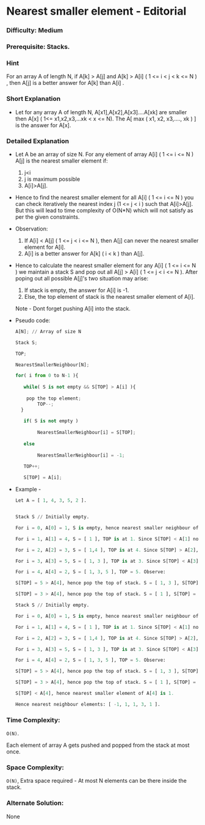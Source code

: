 # Nearest smaller element - Editorial

### Difficulty:  Medium

### Prerequisite:  Stacks.

### Hint

For an array A of length N, if A[k] > A[j] and A[k] > A[i] ( 1 <= i < j < k <= N ) , then A[j] is a better answer for A[k] than A[i] . 

### Short Explanation

* Let for any array A of length N, A[x1],A[x2],A[x3]....A[xk] are smaller then A[x] ( 1<= x1,x2,x3,...xk < x <= N). The A[ max ( x1, x2, x3,...., xk ) ] is the answer for A[x].

### Detailed Explanation

* Let A be an array of size N. For any element of array A[i] ( 1 <= i <= N ) A[j] is the nearest smaller element if:
  1. j<i 
  2. j is maximum possible
  3. A[i]>A[j].

* Hence to find the nearest smaller element for all A[i] ( 1 <= i <= N ) you can check iteratively the nearest index j (1 <= j < i ) such that A[i]>A[j]. But this will lead to time complexity of O(N*N) which will not satisfy as per the given constraints.
  
* Observation:

   1. If A[i] < A[j] ( 1 <= j < i <= N ), then A[j] can never the nearest smaller element for A[i].
   2. A[i] is a better answer for A[k] ( i < k ) than A[j].

* Hence to calculate the nearest smaller element for any A[i] ( 1 <= i <= N ) we maintain a stack S and pop out all A[j] > A[i] ( 1 <= j < i <= N ). After poping out all possible A[j]'s two situation may arise:
  
   1. If stack is empty, the answer for A[i] is -1.
   2. Else, the top element of stack is the nearest smaller element of A[i].

  Note - Dont forget pushing A[i] into the stack.   

* Pseudo code:
  
  ```python
  A[N]; // Array of size N
  
  Stack S;
  
  TOP;
  
  NearestSmallerNeighbour[N];

  for( i from 0 to N-1 ){
    
     while( S is not empty && S[TOP] > A[i] ){
     
	  pop the top element;
          TOP--;
    }
    
     if( S is not empty )
     
          NearestSmallerNeighbour[i] = S[TOP];
          
     else
     
          NearestSmallerNeighbour[i] = -1;
   
     TOP++;

     S[TOP] = A[i];

  ```        

* Example -
  ```python
  Let A = [ 1, 4, 3, 5, 2 ].

  
  Stack S // Initially empty.
  
  For i = 0, A[0] = 1, S is empty, hence nearest smaller neighbour of A[0] is -1. Now, push A[0] to S, hence S will be [ 1 ].
  
  For i = 1, A[1] = 4, S = [ 1 ], TOP is at 1. Since S[TOP] < A[1] no popping of elements is required. Hence nearest smaller neighbour of A[0] is 1. Now, push A[1] to S, hence S will be [ 1, 4 ].
  
  For i = 2, A[2] = 3, S = [ 1,4 ], TOP is at 4. Since S[TOP] > A[2], pop the TOP of stack. Hence new top of stack is at 1 which is smaller than 3. Hence nearest smaller neighbour of A[2] is 1. Now, push A[2] to S, hence S will be [ 1, 3 ].
  
  For i = 3, A[3] = 5, S = [ 1, 3 ], TOP is at 3. Since S[TOP] < A[3] no popping of elements is required. Hence nearest smaller neighbour of A[3] is 3. Now, push A[3] to S, hence S will be [ 1, 3, 5 ].
  
  For i = 4, A[4] = 2, S = [ 1, 3, 5 ], TOP = 5. Observe:
  
  S[TOP] = 5 > A[4], hence pop the top of stack. S = [ 1, 3 ], S[TOP] = 3.
  
  S[TOP] = 3 > A[4], hence pop the top of stack. S = [ 1 ], S[TOP] = 1.
  
  Stack S // Initially empty.
  
  For i = 0, A[0] = 1, S is empty, hence nearest smaller neighbour of A[0] is -1. Now, push A[0] to S, hence S will be [ 1 ].
  
  For i = 1, A[1] = 4, S = [ 1 ], TOP is at 1. Since S[TOP] < A[1] no popping of elements is required. Hence nearest smaller neighbour of A[0] is 1. Now, push A[1] to S, hence S will be [ 1, 4 ].
  
  For i = 2, A[2] = 3, S = [ 1,4 ], TOP is at 4. Since S[TOP] > A[2], pop the TOP of stack. Hence new top of stack is at 1 which is smaller than 3. Hence nearest smaller neighbour of A[2] is 1. Now, push A[2] to S, hence S will be [ 1, 3 ].
  
  For i = 3, A[3] = 5, S = [ 1, 3 ], TOP is at 3. Since S[TOP] < A[3] no popping of elements is required. Hence nearest smaller neighbour of A[3] is 3. Now, push A[3] to S, hence S will be [ 1, 3, 5 ].
  
  For i = 4, A[4] = 2, S = [ 1, 3, 5 ], TOP = 5. Observe:
  
  S[TOP] = 5 > A[4], hence pop the top of stack. S = [ 1, 3 ], S[TOP] = 3.
  
  S[TOP] = 3 > A[4], hence pop the top of stack. S = [ 1 ], S[TOP] = 1.
  
  S[TOP] < A[4], hence nearest smaller element of A[4] is 1.

  Hence nearest neighbour elements: [ -1, 1, 1, 3, 1 ].
  ```
### Time Complexity:

`O(N)`.

Each element of array A gets pushed and popped from the stack at most once.

### Space Complexity:

`O(N)`, Extra space required - At most N elements can be there inside the stack.


### Alternate Solution:

None
